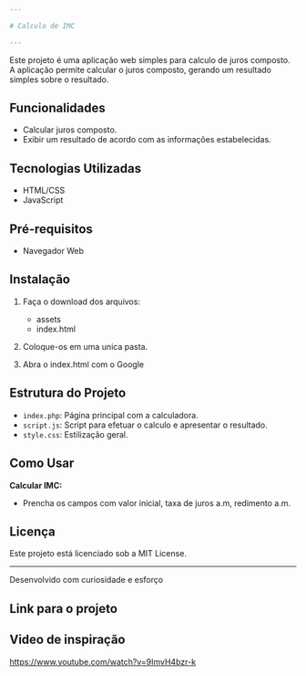 ```yaml
---

# Calculo de IMC

---
```


Este projeto é uma aplicação web simples para calculo de juros composto. A aplicação permite calcular o juros composto, gerando um resultado simples sobre o resultado.
## Funcionalidades

- Calcular juros composto.
- Exibir um resultado de acordo com as informações estabelecidas.

## Tecnologias Utilizadas

- HTML/CSS
- JavaScript

## Pré-requisitos

- Navegador Web

## Instalação

1. Faça o download dos arquivos:
   -  assets
   -  index.html

2. Coloque-os em uma unica pasta.

3. Abra o index.html com o Google

## Estrutura do Projeto

- `index.php`: Página principal com a calculadora.
- `script.js`: Script para efetuar o calculo e apresentar o resultado.
- `style.css`: Estilização geral.

## Como Usar

**Calcular IMC:**
   - Prencha os campos com valor inicial, taxa de juros a.m, redimento a.m.

## Licença

Este projeto está licenciado sob a MIT License.

---

Desenvolvido com curiosidade e esforço

## Link para o projeto



## Video de inspiração

https://www.youtube.com/watch?v=9ImvH4bzr-k
